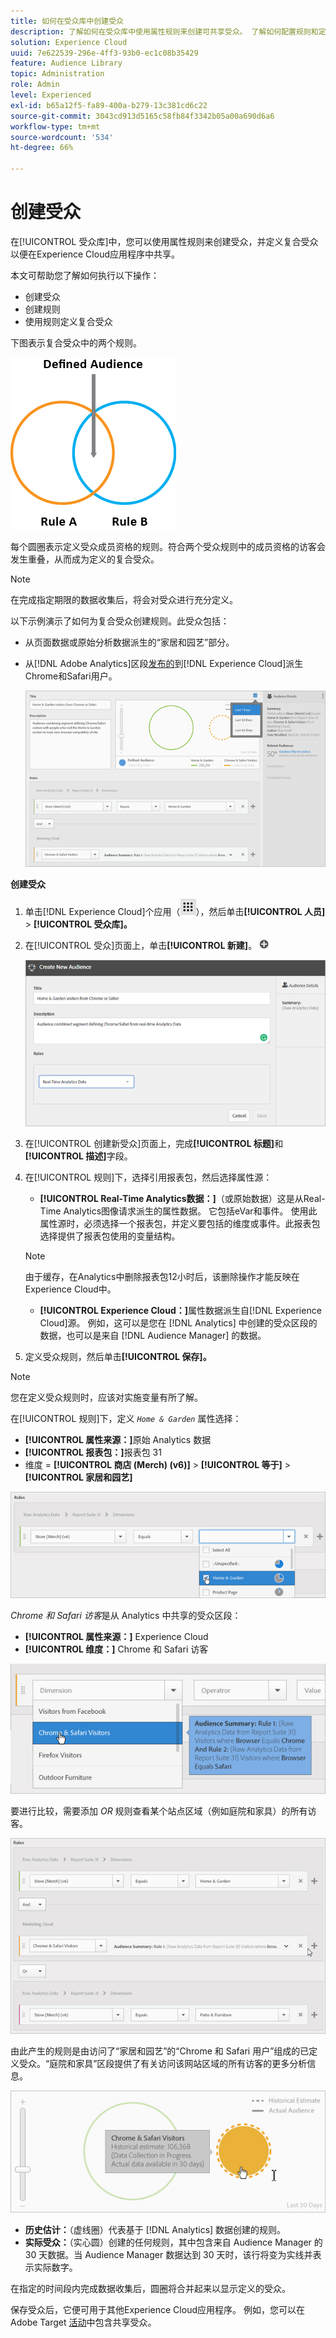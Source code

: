 ```yaml
---
title: 如何在受众库中创建受众
description: 了解如何在受众库中使用属性规则来创建可共享受众。 了解如何配置规则和定义复合受众。
solution: Experience Cloud
uuid: 7e622539-296e-4ff3-93b0-ec1c08b35429
feature: Audience Library
topic: Administration
role: Admin
level: Experienced
exl-id: b65a12f5-fa89-400a-b279-13c381cd6c22
source-git-commit: 3043cd913d5165c58fb84f3342b05a00a690d6a6
workflow-type: tm+mt
source-wordcount: '534'
ht-degree: 66%

---
```


# 创建受众

在[!UICONTROL 受众库]中，您可以使用属性规则来创建受众，并定义复合受众以便在Experience Cloud应用程序中共享。

本文可帮助您了解如何执行以下操作：

* 创建受众
* 创建规则
* 使用规则定义复合受众

下图表示复合受众中的两个规则。

![复合受众中的两个规则](assets/audience_sharing.png)

每个圆圈表示定义受众成员资格的规则。符合两个受众规则中的成员资格的访客会发生重叠，从而成为定义的复合受众。

>[!NOTE]
>
>在完成指定期限的数据收集后，将会对受众进行充分定义。

以下示例演示了如何为复合受众创建规则。此受众包括：

* 从页面数据或原始分析数据派生的“家居和园艺”部分。
* 从[!DNL Adobe Analytics]区段[发布的](overview.md)到[!DNL Experience Cloud]派生Chrome和Safari用户。

  ![为复合受众创建规则](assets/audience_create.png)

**创建受众**

1. 单击[!DNL Experience Cloud]个应用（![个应用图标](assets/apps-icon.png)），然后单击&#x200B;**[!UICONTROL 人员]** > **[!UICONTROL 受众库]。**

1. 在[!UICONTROL 受众]页面上，单击&#x200B;**[!UICONTROL 新建]**。 ![新受众](assets/add_icon_small.png)

   ![创建受众](assets/audience_create_new.png)

1. 在[!UICONTROL 创建新受众]页面上，完成&#x200B;**[!UICONTROL 标题]**&#x200B;和&#x200B;**[!UICONTROL 描述]**&#x200B;字段。
1. 在[!UICONTROL 规则]下，选择引用报表包，然后选择属性源：

   * **[!UICONTROL Real-Time Analytics数据：]**（或原始数据）这是从Real-Time Analytics图像请求派生的属性数据。 它包括eVar和事件。 使用此属性源时，必须选择一个报表包，并定义要包括的维度或事件。此报表包选择提供了报表包使用的变量结构。

   >[!NOTE]
   >
   >由于缓存，在Analytics中删除报表包12小时后，该删除操作才能反映在Experience Cloud中。

   * **[!UICONTROL Experience Cloud：]**&#x200B;属性数据派生自[!DNL Experience Cloud]源。 例如，这可以是您在 [!DNL Analytics] 中创建的受众区段的数据，也可以是来自 [!DNL Audience Manager] 的数据。

1. 定义受众规则，然后单击&#x200B;**[!UICONTROL 保存]。**

>[!NOTE]
>
>您在定义受众规则时，应该对实施变量有所了解。

在[!UICONTROL 规则]下，定义 *`Home & Garden`* 属性选择：

* **[!UICONTROL 属性来源：]**&#x200B;原始 Analytics 数据
* **[!UICONTROL 报表包：]**&#x200B;报表包 31
* 维度 = **[!UICONTROL 商店 (Merch) (v6)]** > **[!UICONTROL 等于]** > **[!UICONTROL 家居和园艺]**

![受众库中的属性选择](assets/home_garden.png)

*Chrome 和 Safari 访客*&#x200B;是从 Analytics 中共享的受众区段：

* **[!UICONTROL 属性来源：]** Experience Cloud
* **[!UICONTROL 维度：]** Chrome 和 Safari 访客

![Chrome 和 Safari 访客](assets/chrome_safari.png)

要进行比较，需要添加 *OR* 规则查看某个站点区域（例如庭院和家具）的所有访客。

![受众的 OR 规则](assets/audiences_rule_patio.png)

由此产生的规则是由访问了“家居和园艺”的“Chrome 和 Safari 用户”组成的已定义受众。“庭院和家具”区段提供了有关访问该网站区域的所有访客的更多分析信息。

![Experience Cloud 中的已定义受众](assets/defined_audience.png)

* **历史估计：**（虚线圈）代表基于 [!DNL Analytics] 数据创建的规则。
* **实际受众：**（实心圆）创建的任何规则，其中包含来自 Audience Manager 的 30 天数据。当 Audience Manager 数据达到 30 天时，该行将变为实线并表示实际数字。

在指定的时间段内完成数据收集后，圆圈将合并起来以显示定义的受众。

保存受众后，它便可用于其他Experience Cloud应用程序。 例如，您可以在Adobe Target [活动](https://experienceleague.adobe.com/en/docs/target/using/activities/activities)中包含共享受众。
